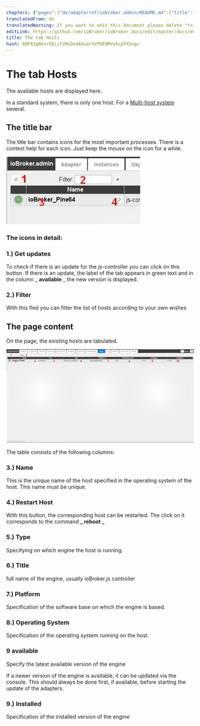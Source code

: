 ```yaml
---
chapters: {"pages":{"de/adapterref/iobroker.admin/README.md":{"title":{"de":"no title"},"content":"de/adapterref/iobroker.admin/README.md"},"de/adapterref/iobroker.admin/admin/tab-adapters.md":{"title":{"de":"Der Reiter Adapter"},"content":"de/adapterref/iobroker.admin/admin/tab-adapters.md"},"de/adapterref/iobroker.admin/admin/tab-instances.md":{"title":{"de":"Der Reiter Instanzen"},"content":"de/adapterref/iobroker.admin/admin/tab-instances.md"},"de/adapterref/iobroker.admin/admin/tab-objects.md":{"title":{"de":"Der Reiter Objekte"},"content":"de/adapterref/iobroker.admin/admin/tab-objects.md"},"de/adapterref/iobroker.admin/admin/tab-states.md":{"title":{"de":"Der Reiter Zustände"},"content":"de/adapterref/iobroker.admin/admin/tab-states.md"},"de/adapterref/iobroker.admin/admin/tab-groups.md":{"title":{"de":"Der Reiter Gruppen"},"content":"de/adapterref/iobroker.admin/admin/tab-groups.md"},"de/adapterref/iobroker.admin/admin/tab-users.md":{"title":{"de":"Der Reiter Benutzer"},"content":"de/adapterref/iobroker.admin/admin/tab-users.md"},"de/adapterref/iobroker.admin/admin/tab-events.md":{"title":{"de":"Der Reiter Ereignisse"},"content":"de/adapterref/iobroker.admin/admin/tab-events.md"},"de/adapterref/iobroker.admin/admin/tab-hosts.md":{"title":{"de":"Der Reiter Hosts"},"content":"de/adapterref/iobroker.admin/admin/tab-hosts.md"},"de/adapterref/iobroker.admin/admin/tab-enums.md":{"title":{"de":"Der Reiter Aufzählungen"},"content":"de/adapterref/iobroker.admin/admin/tab-enums.md"},"de/adapterref/iobroker.admin/admin/tab-log.md":{"title":{"de":"Der Reiter Log"},"content":"de/adapterref/iobroker.admin/admin/tab-log.md"},"de/adapterref/iobroker.admin/admin/tab-system.md":{"title":{"de":"Die Systemeinstellungen"},"content":"de/adapterref/iobroker.admin/admin/tab-system.md"}}}
translatedFrom: de
translatedWarning: If you want to edit this document please delete "translatedFrom" field, elsewise this document will be translated automatically again
editLink: https://github.com/ioBroker/ioBroker.docs/edit/master/docs/en/adapterref/iobroker.admin/tab-hosts.md
title: The tab Hosts
hash: A0PX3gNVnrOQijF2MxOe4AXudr5VPDE9MVykcpPXSng=
---
```

# The tab Hosts
The available hosts are displayed here.

In a standard system, there is only one host. For a [Multi-host system](http://www.iobroker.net/?page_id=3068&lang=de) several.

## The title bar
The title bar contains icons for the most important processes. There is a context help for each icon. Just keep the mouse on the icon for a while.

![](../../../de/adapterref/iobroker.admin/img/tab-hosts_Hosts_icons.jpg)

### **The icons in detail:**
### **1.) Get updates**
To check if there is an update for the js-controller you can click on this button. If there is an update, the label of the tab appears in green text and in the column _ **available** _ the new version is displayed.

### **2.) Filter**
With this fled you can filter the list of hosts according to your own wishes

## The page content
On the page, the existing hosts are tabulated.

![](../../../de/adapterref/iobroker.admin/img/tab-hosts_Hosts_01.jpg)

The table consists of the following columns:

### **3.) Name**
This is the unique name of the host specified in the operating system of the host. This name must be unique.

### **4.) Restart Host**
With this button, the corresponding host can be restarted. The click on it corresponds to the command **_ reboot _**

### **5.) Type**
Specifying on which engine the host is running.

### **6.) Title**
full name of the engine, usually ioBroker.js controller

### **7.) Platform**
Specification of the software base on which the engine is based.

### **8.) Operating System**
Specification of the operating system running on the host.

### **9 available**
Specify the latest available version of the engine

If a newer version of the engine is available, it can be updated via the console.
This should always be done first, if available, before starting the update of the adapters.

### **9.) Installed**
Specification of the installed version of the engine